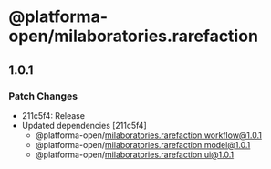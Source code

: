 # @platforma-open/milaboratories.rarefaction

## 1.0.1

### Patch Changes

- 211c5f4: Release
- Updated dependencies [211c5f4]
  - @platforma-open/milaboratories.rarefaction.workflow@1.0.1
  - @platforma-open/milaboratories.rarefaction.model@1.0.1
  - @platforma-open/milaboratories.rarefaction.ui@1.0.1
